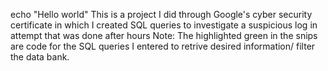 echo "Hello world"
This is a project I did through Google's cyber security certificate in which I created SQL queries to investigate a suspicious log in attempt that was done after hours
Note: The highlighted green in the snips are code for the SQL queries I entered to retrive desired information/ filter the data bank.
